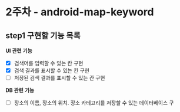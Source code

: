 # 2주차 - android-map-keyword
## step1 구현할 기능 목록

**UI 관련 기능**
- [x] 검색어를 입력할 수 있는 칸 구현
- [x] 검색 결과를 표시할 수 있는 칸 구현
- [ ] 저장된 검색 결과를 표시할 수 있는 칸 구현

**DB 관련 기능**
- [ ]  장소의 이름, 장소의 위치. 장소 카테고리를 저장할 수 있는 데이터베이스 구